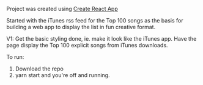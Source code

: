 Project was created using [Create React App](https://github.com/facebook/create-react-app)

Started with the iTunes rss feed for the Top 100 songs as the basis for building a web app to display the list in fun creative format.

V1:
Get the basic styling done, ie. make it look like the iTunes app.
Have the page display the Top 100 explicit songs from iTunes downloads.

To run:
1. Download the repo
2. yarn start and you're off and running.
